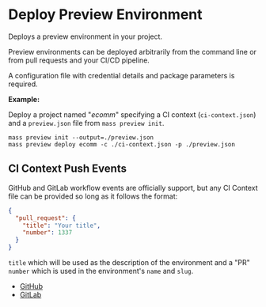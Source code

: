 # Deploy Preview Environment

Deploys a preview environment in your project.

Preview environments can be deployed arbitrarily from the command line or from pull requests and your CI/CD pipeline.

A configuration file with credential details and package parameters is required.

**Example:**

Deploy a project named "*ecomm*" specifying a CI context (`ci-context.json`) and a `preview.json` file from `mass preview init`.

```shell
mass preview init --output=./preview.json
mass preview deploy ecomm -c ./ci-context.json -p ./preview.json
```

## CI Context Push Events

GitHub and GitLab workflow events are officially support, but any CI Context file can be provided so long as it follows the format:

```json
{
  "pull_request": {
    "title": "Your title",
    "number": 1337
  }
}
```

`title` which will be used as the description of the environment and a "PR" `number` which is used in the environment's `name` and `slug`.

* [GitHub](https://docs.github.com/en/actions/using-workflows/events-that-trigger-workflows#push)
* [GitLab](https://docs.gitlab.com/ee/user/project/integrations/webhook_events.html#push-events)
